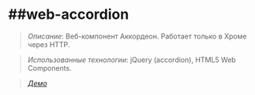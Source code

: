 ##web-accordion
===================
>*Описание*: Веб-компонент Аккордеон. Работает только в Хроме через HTTP.

>*Использованные технологии*: jQuery (accordion), HTML5 Web Components. 

>[*Демо*](https://cdn.rawgit.com/smart-com/web-accordion/master/index.html)